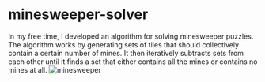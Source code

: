 # minesweeper-solver

In my free time, I developed an algorithm for solving minesweeper puzzles. The algorithm works by generating sets of tiles that should collectively contain a certain number of mines. It then iteratively subtracts sets from each other until it finds a set that either contains all the mines or contains no mines at all.
![minesweeper](https://user-images.githubusercontent.com/57311807/224082446-b1ab26ce-d3df-4c41-9314-659453540632.gif)
